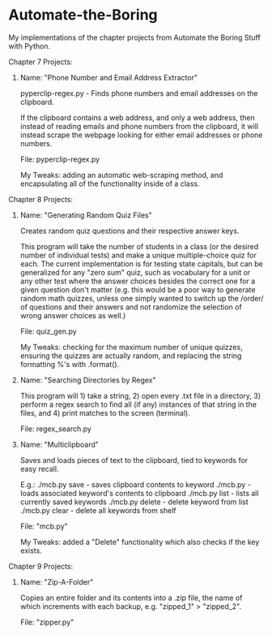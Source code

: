 # Automate-the-Boring
My implementations of the chapter projects from Automate the Boring Stuff with Python.

Chapter 7 Projects:


  1.  Name: "Phone Number and Email Address Extractor"  
  
      pyperclip-regex.py - Finds phone numbers and email addresses on the clipboard.  
  
      If the clipboard contains a web address, and only a web address, then instead of reading
      emails and phone numbers from the clipboard, it will instead scrape the webpage looking for 
      either email addresses or phone numbers.  

      File: pyperclip-regex.py  
      
      My Tweaks: adding an automatic web-scraping method, and encapsulating all of the functionality inside of a class. 
      
  
Chapter 8 Projects:  

  
  1.  Name: "Generating Random Quiz Files"  
  
      Creates random quiz questions and their respective answer keys.

      This program will take the number of students in a class (or the desired number of individual tests) and make a unique multiple-choice quiz for each. The current implementation is for testing state capitals, but can be generalized for any "zero sum" quiz, such as vocabulary for a unit or any other test where the answer choices besides the correct one for a given question don't matter (e.g. this would be a poor way to generate random math quizzes, unless one simply wanted to switch up the /order/ of questions and their answers and not randomize the selection of wrong answer choices as well.)
  
      File: quiz_gen.py  
      
      My Tweaks: checking for the maximum number of unique quizzes, ensuring the quizzes are actually random, and replacing the string formatting %'s with .format().  
      
      
  2.  Name: "Searching Directories by Regex"  
  
      This program will 1) take a string, 2) open every .txt file in a directory, 3) perform a regex search to find all (if any) instances of that string in the files, and 4) print matches to the screen (terminal).
  
      File: regex_search.py  
      
      
  3.  Name: "Multiclipboard"
  
      Saves and loads pieces of text to the clipboard, tied to keywords for easy recall.

      E.g.:   ./mcb.py save <keyword>     - saves clipboard contents to keyword
              ./mcb.py <keyword>          - loads associated keyword's contents to clipboard
              ./mcb.py list               - lists all currently saved keywords
              ./mcb.py delete <keyword>   - delete keyword from list
              ./mcb.py clear              - delete all keywords from shelf
  
      File: "mcb.py"  
      
      My Tweaks: added a "Delete" functionality which also checks if the key exists.
      
      
Chapter 9 Projects:

  1.  Name: "Zip-A-Folder"  
      
      Copies an entire folder and its contents into a .zip file, the name of which increments with each backup, e.g. "zipped_1" > "zipped_2".
  
      File: "zipper.py"  
